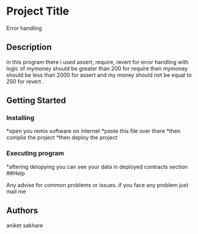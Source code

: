# Project Title 
Error handling

## Description
in this program there i used assert, require, revert for error handling with logic of mymoney should be greater than 200 for require then mymoney should be less than 2000 for assert and my money should not be equal to 250 for revert .
## Getting Started

### Installing

*open you remix software on internet 
*paste this file over there 
*then complie the project 
*then deploy the project 

### Executing program

*aftering delopying you can see your data in deployed contracts section
##Help

Any advise for common problems or issues.
if you face any problem just mail me

## Authors
aniket sakhare
